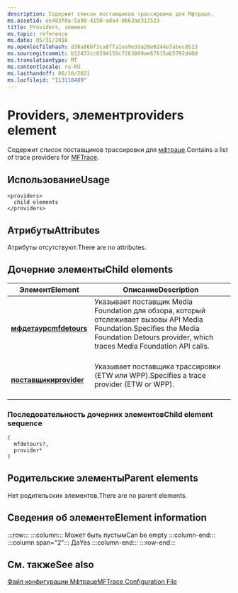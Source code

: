 ```yaml
---
description: Содержит список поставщиков трассировки для Мфтраце.
ms.assetid: ee483f0a-5a90-4150-ada4-0b63ae312523
title: Providers, элемент
ms.topic: reference
ms.date: 05/31/2018
ms.openlocfilehash: d38a86bf3ca8ffa1ea9e3da20e0244e7abec8513
ms.sourcegitcommit: b32433cc0394159c7263809ae67615ab5792d40d
ms.translationtype: MT
ms.contentlocale: ru-RU
ms.lasthandoff: 06/30/2021
ms.locfileid: "113118489"
---
```

# <a name="providers-element"></a><span data-ttu-id="fae44-103">Providers, элемент</span><span class="sxs-lookup"><span data-stu-id="fae44-103">providers element</span></span>

<span data-ttu-id="fae44-104">Содержит список поставщиков трассировки для [мфтраце](mftrace.md).</span><span class="sxs-lookup"><span data-stu-id="fae44-104">Contains a list of trace providers for [MFTrace](mftrace.md).</span></span>

## <a name="usage"></a><span data-ttu-id="fae44-105">Использование</span><span class="sxs-lookup"><span data-stu-id="fae44-105">Usage</span></span>

``` syntax
<providers>
  child elements
</providers>
```

## <a name="attributes"></a><span data-ttu-id="fae44-106">Атрибуты</span><span class="sxs-lookup"><span data-stu-id="fae44-106">Attributes</span></span>

<span data-ttu-id="fae44-107">Атрибуты отсутствуют.</span><span class="sxs-lookup"><span data-stu-id="fae44-107">There are no attributes.</span></span>

## <a name="child-elements"></a><span data-ttu-id="fae44-108">Дочерние элементы</span><span class="sxs-lookup"><span data-stu-id="fae44-108">Child elements</span></span>



| <span data-ttu-id="fae44-109">Элемент</span><span class="sxs-lookup"><span data-stu-id="fae44-109">Element</span></span>                                   | <span data-ttu-id="fae44-110">Описание</span><span class="sxs-lookup"><span data-stu-id="fae44-110">Description</span></span>                                                                                                      |
|-------------------------------------------|------------------------------------------------------------------------------------------------------------------|
| [<span data-ttu-id="fae44-111">**мфдетаурс**</span><span class="sxs-lookup"><span data-stu-id="fae44-111">**mfdetours**</span></span>](mfdetours.md)<br/> | <span data-ttu-id="fae44-112">Указывает поставщик Media Foundation для обзора, который отслеживает вызовы API Media Foundation.</span><span class="sxs-lookup"><span data-stu-id="fae44-112">Specifies the Media Foundation Detours provider, which traces Media Foundation API calls.</span></span><br/> <br/> |
| [<span data-ttu-id="fae44-113">**поставщики**</span><span class="sxs-lookup"><span data-stu-id="fae44-113">**provider**</span></span>](provider.md)<br/>   | <span data-ttu-id="fae44-114">Указывает поставщика трассировки (ETW или WPP).</span><span class="sxs-lookup"><span data-stu-id="fae44-114">Specifies a trace provider (ETW or WPP).</span></span><br/> <br/>                                                  |



### <a name="child-element-sequence"></a><span data-ttu-id="fae44-115">Последовательность дочерних элементов</span><span class="sxs-lookup"><span data-stu-id="fae44-115">Child element sequence</span></span>

``` syntax
(
  mfdetours?, 
  provider*
)
```

## <a name="parent-elements"></a><span data-ttu-id="fae44-116">Родительские элементы</span><span class="sxs-lookup"><span data-stu-id="fae44-116">Parent elements</span></span>

<span data-ttu-id="fae44-117">Нет родительских элементов.</span><span class="sxs-lookup"><span data-stu-id="fae44-117">There are no parent elements.</span></span>

## <a name="element-information"></a><span data-ttu-id="fae44-118">Сведения об элементе</span><span class="sxs-lookup"><span data-stu-id="fae44-118">Element information</span></span>

:::row:::
    :::column:::
        <span data-ttu-id="fae44-119">Может быть пустым</span><span class="sxs-lookup"><span data-stu-id="fae44-119">Can be empty</span></span>
    :::column-end:::
    :::column span="2":::
        <span data-ttu-id="fae44-120">Да</span><span class="sxs-lookup"><span data-stu-id="fae44-120">Yes</span></span>
    :::column-end:::
:::row-end:::

## <a name="see-also"></a><span data-ttu-id="fae44-121">См. также</span><span class="sxs-lookup"><span data-stu-id="fae44-121">See also</span></span>

<dl> <dt>

[<span data-ttu-id="fae44-122">Файл конфигурации Мфтраце</span><span class="sxs-lookup"><span data-stu-id="fae44-122">MFTrace Configuration File</span></span>](mftrace-configuration-file.md)
</dt> </dl>

 

 




